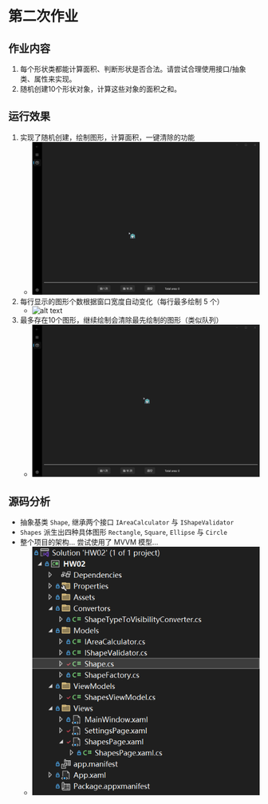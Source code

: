# 第二次作业

## 作业内容

1. 每个形状类都能计算面积、判断形状是否合法。请尝试合理使用接口/抽象类、属性来实现。
2. 随机创建10个形状对象，计算这些对象的面积之和。

## 运行效果

1. 实现了随机创建，绘制图形，计算面积，一键清除的功能
   - ![alt text](HW02_Fxt4zYJ1qx.gif)
2. 每行显示的图形个数根据窗口宽度自动变化（每行最多绘制 5 个）
   - ![alt text](devenv_OLsezeBCUH.gif)
3. 最多存在10个图形，继续绘制会清除最先绘制的图形（类似队列）
   - ![alt text](HW02_dLJDyHGNtI.gif)


## 源码分析

- 抽象基类 `Shape`, 继承两个接口 `IAreaCalculator` 与 `IShapeValidator`
- `Shapes` 派生出四种具体图形 `Rectangle`, `Square`, `Ellipse` 与 `Circle`
- 整个项目的架构... 尝试使用了 MVVM 模型...
  - ![alt text](image.png)